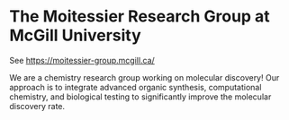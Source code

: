# The Moitessier Research Group at McGill University

See https://moitessier-group.mcgill.ca/

We are a chemistry research group working on molecular discovery!
Our approach is to integrate advanced organic synthesis, computational chemistry, and biological testing to significantly improve the molecular discovery rate.
